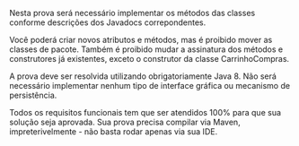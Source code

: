 Nesta prova será necessário implementar os métodos das classes conforme descrições dos Javadocs correpondentes.

Você poderá criar novos atributos e métodos, mas é proibido mover as classes de pacote. Também é proibido mudar a assinatura dos métodos e construtores já existentes, exceto o construtor da classe CarrinhoCompras.

A prova deve ser resolvida utilizando obrigatoriamente Java 8. Não será necessário implementar nenhum tipo de interface gráfica ou mecanismo de persistência.

Todos os requisitos funcionais tem que ser atendidos 100% para que sua solução seja aprovada. Sua prova precisa compilar via Maven, impreterivelmente - não basta rodar apenas via sua IDE.